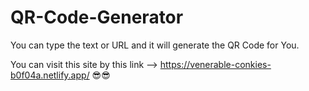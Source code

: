 # QR-Code-Generator
You can type the text or URL and it will generate the QR Code for You.

You can visit this site by this link --> https://venerable-conkies-b0f04a.netlify.app/ 😎😎
